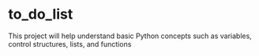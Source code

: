 # to_do_list
This project will help understand basic Python concepts such as variables, control structures, lists, and functions
